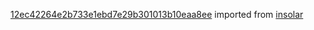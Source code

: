 [12ec42264e2b733e1ebd7e29b301013b10eaa8ee](https://github.com/insolar/insolar/commit/12ec42264e2b733e1ebd7e29b301013b10eaa8ee) imported from [insolar](https://github.com/insolar/insolar)
